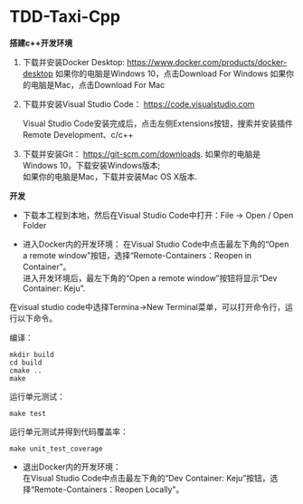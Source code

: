 # TDD-Taxi-Cpp  

**搭建c++开发环境**
1. 下载并安装Docker Desktop: https://www.docker.com/products/docker-desktop
如果你的电脑是Windows 10，点击Download For Windows
如果你的电脑是Mac，点击Download For Mac

2. 下载并安装Visual Studio Code： https://code.visualstudio.com

    Visual Studio Code安装完成后，点击左侧Extensions按钮，搜索并安装插件Remote Development、c/c++

3. 下载并安装Git： https://git-scm.com/downloads. 
如果你的电脑是Windows 10，下载安装Windows版本;  
如果你的电脑是Mac，下载并安装Mac OS X版本.

**开发**
- 下载本工程到本地，然后在Visual Studio Code中打开：File -> Open / Open Folder

- 进入Docker内的开发环境：
在Visual Studio Code中点击最左下角的“Open a remote window”按钮，选择“Remote-Containers：Reopen in Container"。   
进入开发环境后，最左下角的“Open a remote window”按钮将显示“Dev Container: Keju".  

在visual studio code中选择Termina->New Terminal菜单，可以打开命令行，运行以下命令。

编译：
```
mkdir build
cd build
cmake ..
make
```

运行单元测试：
```
make test
```

运行单元测试并得到代码覆盖率：
```
make unit_test_coverage
```

- 退出Docker内的开发环境：   
  在Visual Studio Code中点击最左下角的“Dev Container: Keju”按钮，选择“Remote-Containers：Reopen Locally"。   
